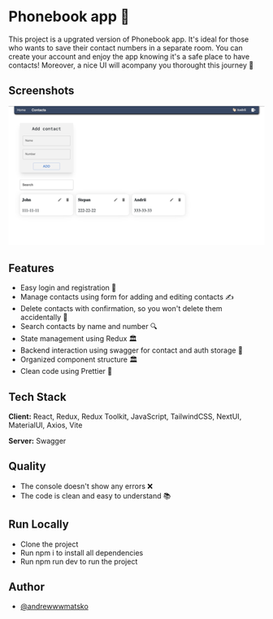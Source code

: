 # Phonebook app 📖

This project is a upgrated version of Phonebook app. It's ideal for those who wants to save their contact numbers in a separate room. You can create your account and enjoy the app knowing it's a safe place to have contacts! Moreover, a nice UI will acompany you thorought this journey 🙌

## Screenshots

![alt text](./assets/page-screenshot.png)

## Features

- Easy login and registration 🫵
- Manage contacts using form for adding and editing contacts ✍️
- Delete contacts with confirmation, so you won't delete them accidentally 🤷
- Search contacts by name and number 🔍
- State management using Redux 🏛️
- Backend interaction using swagger for contact and auth storage 📀
- Organized component structure 🏛️
- Clean code using Prettier 🧼

## Tech Stack

**Client:** React, Redux, Redux Toolkit, JavaScript, TailwindCSS, NextUI, MaterialUI, Axios, Vite

**Server:** Swagger

## Quality

- The console doesn't show any errors ❌
- The code is clean and easy to understand 📚

## Run Locally

- Clone the project
- Run npm i to install all dependencies
- Run npm run dev to run the project

## Author

- [@andrewwwmatsko](https://github.com/andrewwwmatsko)
